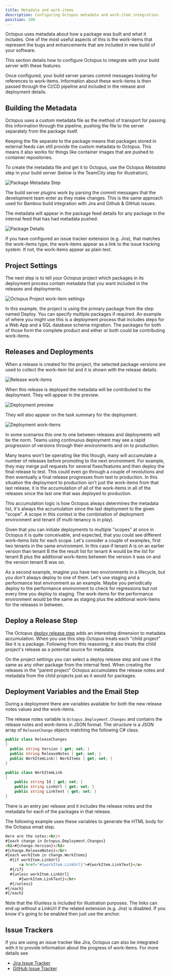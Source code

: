 ```yaml
---
title: Metadata and work-items
description: Configuring Octopus metadata and work-item integration.
position: 200
---
```


Octopus uses metadata about how a package was built and what it includes. One of the most useful aspects of this is the work-items that represent the bugs and enhancements that are included in new build of your software.

This section details how to configure Octopus to integrate with your build server with these features.

Once configured, your build server parses commit messages looking for references to work-items. Information about these work-items is then passed through the CI/CD pipeline and included in the release and deployment details.

## Building the Metadata

Octopus uses a custom metadata file as the method of transport for passing this information through the pipeline, pushing the file to the server separately from the package itself.

Keeping the file separate to the package means that packages stored in external feeds can still provide the custom metadata to Octopus. This means it also works for things like container images that are pushed to container repositories.

To create the metadata file and get it to Octopus, use the Octopus _Metadata_ step in your build server (below is the TeamCity step for illustration).

![Package Metadata Step](metadata-step.png)

The build server plugins work by parsing the commit messages that the development team enter as they make changes. This is the same approach used for Bamboo build integration with Jira and Github & GitHub issues.

The metadata will appear in the package feed details for any package in the internal feed that has had metadata pushed.

![Package Details](package-detail.png)

If you have configured an issue tracker extension (e.g. Jira), that matches the work-items type, the work-items appear as a link to the issue tracking system. If not, the work-items appear as plain text.

## Project Settings

The next step is to tell your Octopus project which packages in its deployment process contain metadata that you want included in the releases and deployments.

![Octopus Project work-item settings](octo-project.png)

In this example, the project is using the primary package from the step named Deploy. You can specify multiple packages if required. An example of where you might use this is a deployment process that includes steps for a Web App and a SQL database schema migration. The packages for both of those form the complete product and either or both could be contributing work-items.

## Releases and Deployments

When a release is created for the project, the selected package versions are used to collect the work-item list and it is shown with the release details.

![Release work-items](release-work-items.png)

When this release is deployed the metadata will be contributed to the deployment. They will appear in the preview.

![Deployment preview](deploy-preview-work-items.png)

They will also appear on the task summary for the deployment.

![Deployment work-items](deploy-work-items.png)

In some scenarios this one to one between releases and deployments will be the norm. Teams using continuous deployment may see a rapid progression of versions through their environments and on to production.

Many teams won't be operating like this though, many will accumulate a number of releases before promoting to the next environment. For example, they may merge pull requests for several fixes/features and then deploy the final release to test. This could even go through a couple of revolutions and then eventually a final release progresses from test to production. In this situation the deployment to production isn't just the work-items from that last release, it is the accumulation of all of the work-items in all of the releases since the last one that was deployed to production.

This accumulation logic is how Octopus always determines the metadata list, it's always the accumulation since the last deployment to the given "scope". A scope in this context is the combination of deployment environment and tenant (if multi-tenancy is in play).

Given that you can initiate deployments to multiple "scopes" at once in Octopus it is quite conceivable, and expected, that you could see different work-items lists for each scope. Let's consider a couple of examples, first two tenants in the same environment. In this case if tenant A is on an earlier version than tenant B the the result list for tenant A would be the list for tenant B plus the additional work-items between the version it was on and the version tenant B was on.

As a second example, imagine you have two environments in a lifecycle, but you don't always deploy to one of them. Let's use staging and a performance test environment as an example. Maybe you periodically deploy to the performance environment to check for regressions but not every time you deploy to staging. The work-items for the performance environment would be the same as staging plus the additional work-items for the releases in between.

## Deploy a Release Step

The Octopus [deploy release step](https://g.octopushq.com/DeployReleaseStep) adds an interesting dimension to metadata accumulation. When you use this step Octopus treats each "child project" like it is a package. Following from this reasoning, it also treats the child project's release as a potential source for metadata.

On the project settings you can select a deploy release step and use it the same as any other package from the internal feed. When creating the releases in the "parent project" Octopus accumulates the release notes and metadata from the child projects just as it would for packages.

## Deployment Variables and the Email Step

During a deployment there are variables available for both the new release notes values and the work-items.

The release notes variable is `Octopus.Deployment.Changes` and contains the release notes and work-items in JSON format. The structure is a JSON array of `ReleaseChange` objects matching the following C# class:

```csharp
public class ReleaseChanges
{
  public string Version { get; set; }
  public string ReleaseNotes { get; set; }
  public WorkItemLink[] WorkItems { get; set; }
}

public class WorkItemLink
{
    public string Id { get; set; }
    public string LinkUrl { get; set; }
    public string LinkText { get; set; }
}
```

There is an entry per release and it includes the release notes and the metadata for each of the packages in that release.

The following example uses these variables to generate the HTML body for the Octopus email step.

```html
Here are the notes:<br/>
#{each change in Octopus.Deployment.Changes}
<h2>#{change.Version}</h2>
#{change.ReleaseNotes}</br>
#{each workItem in change.WorkItems}
  #{if workItem.LinkUrl}
      <a href="#{workItem.LinkUrl}">#{workItem.LinkText}</a>
  #{/if}
  #{unless workItem.LinkUrl}
      #{workItem.LinkText}</br>
  #{/unless}
#{/each}
#{/each}
```

Note that the if/unless is included for illustration purposes. The links can end up without a LinkUrl if the related extension (e.g. Jira) is disabled. If you know it's going to be enabled then just use the anchor.

## Issue Trackers

If you are using an issue tracker like Jira, Octopus can also be integrated with it to provide information about the progress of work-items. For more details see

- [Jira Issue Tracker](jira.md)
- [GitHub Issue Tracker](github.md)
